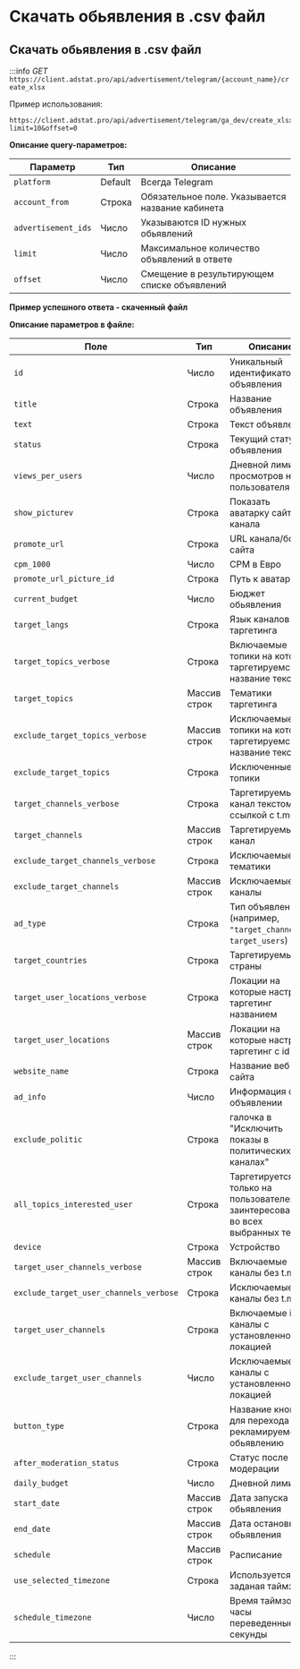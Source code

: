 # Скачать обьявления в .csv файл

## <span id="advertisements">Скачать обьявления в .csv файл</span>

:::info
_GET_ `https://client.adstat.pro/api/advertisement/telegram/{account_name}/create_xlsx`

Пример использования:
```http request
https://client.adstat.pro/api/advertisement/telegram/ga_dev/create_xlsx?limit=10&offset=0
```

__Описание query-параметров:__


| Параметр            | Тип     | Описание                                         |
|---------------------|---------|--------------------------------------------------|
| `platform`          | Default | Всегда Telegram                                  |
| `account_from`      | Строка  | Обязательное поле. Указывается название кабинета |
| `advertisement_ids` | Число   | Указываются ID нужных обьявлений                 |
| `limit`             | Число   | Максимальное количество объявлений в ответе      |
| `offset`            | Число   | Смещение в результирующем списке объявлений      | 




__Пример успешного ответа - скаченный файл__



__Описание параметров в файле:__

| Поле                                   | Тип          | Описание                                                                        |
|----------------------------------------|--------------|---------------------------------------------------------------------------------|
| `id`                                   | Число        | Уникальный идентификатор объявления                                             |
| `title`                                | Строка       | Название объявления                                                             |
| `text`                                 | Строка       | Текст объявления                                                                |
| `status`                               | Строка       | Текущий статус объявления                                                       |
| `views_per_users`                      | Число        | Дневной лимит просмотров на пользователя                                        |
| `show_picturev`                        | Строка       | Показать аватарку сайта/канала                                                  |
| `promote_url`                          | Строка       | URL канала/бота/сайта                                                           |
| `cpm_1000`                             | Число        | CPM в Евро                                                                      |
| `promote_url_picture_id`               | Строка       | Путь к аватарке                                                                 |
| `current_budget`                       | Число        | Бюджет обьявления                                                               |
| `target_langs`                         | Строка       | Язык каналов для таргетинга                                                     |
| `target_topics_verbose`                | Строка       | Включаемые топики на которые таргетируемся, название текстом                    |
| `target_topics`                        | Массив строк | Тематики таргетинга                                                             |
| `exclude_target_topics_verbose`        | Массив строк | Исключаемые топики на которые таргетируемся, название текстом                   |
| `exclude_target_topics`                | Строка       | Исключенные топики                                                              |
| `target_channels_verbose`              | Строка       | Таргетируемый канал текстом ссылкой с t.me                                      |
| `target_channels`                      | Массив строк | Таргетируемый канал                                                             |
| `exclude_target_channels_verbose`      | Строка       | Исключаемые тематики                                                            |
| `exclude_target_channels`              | Массив строк | Исключаемые каналы                                                              |
| `ad_type`                              | Строка       | Тип объявления <br/>(например, `"target_channels"`, `target_users`)             |
| `target_countries`                     | Строка       | Таргетируемые страны                                                            |
| `target_user_locations_verbose`        | Строка       | Локации на которые настроен таргетинг названием                                 |
| `target_user_locations`                | Массив строк | Локации на которые настроен таргетинг с id                                      |
| `website_name`                         | Строка       | Название веб-сайта                                                              |
| `ad_info`                              | Число        | Информация о объявлении                                                         |
| `exclude_politic`                      | Строка       | галочка в "Исключить показы в политических каналах"                             |
| `all_topics_interested_user`           | Строка       | Таргетируется только на пользователей, заинтересованных во всех выбранных темах |
| `device`                               | Строка       | Устройство                                                                      |
| `target_user_channels_verbose`         | Массив строк | Включаемые каналы без t.me                                                      |
| `exclude_target_user_channels_verbose` | Строка       | Исключаемые каналы без t.me                                                     |
| `target_user_channels`                 | Строка       | Включаемые id каналы с установленной локацией                                   |
| `exclude_target_user_channels`         | Число        | Исключаемые id каналы с установленной локацией                                  |
| `button_type`                          | Строка       | Название кнопки для перехода по рекламируемому обьявлению                       |
| `after_moderation_status`              | Строка       | Статус после модерации                                                          |
| `daily_budget`                         | Число        | Дневной лимит                                                                   |
| `start_date`                           | Массив строк | Дата  запуска обьявления                                                        |
| `end_date`                             | Массив строк | Дата остановки обьявления                                                       |
| `schedule`                             | Массив строк | Расписание                                                                      |
| `use_selected_timezone`                | Строка       | Используется заданая таймзона                                                   |
| `schedule_timezone`                    | Число        | Время таймзоны, часы переведенные в секунды                                     |

:::
















